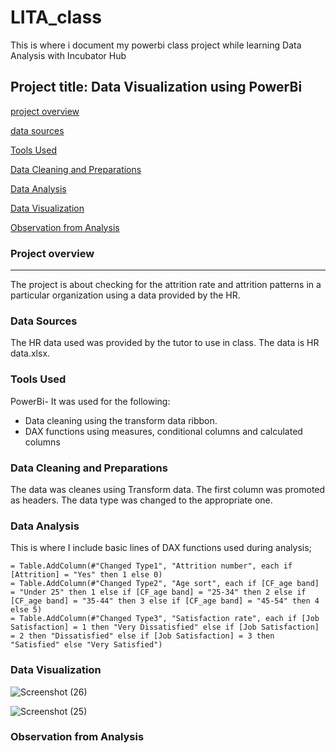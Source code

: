 # LITA_class
This is where i document my powerbi class project while learning Data Analysis with Incubator Hub
## Project title: Data Visualization using PowerBi

[project overview](#project-overview)

[data sources](#data-sources)

[Tools Used](#tools-used)

[Data Cleaning and Preparations](#data-cleaning-and-preparations)

[Data Analysis](#data-analysis)

[Data Visualization](#data-visualization)

[Observation from Analysis](#observation-from-analysis)

### Project overview
---
The project is about checking for the attrition rate and attrition patterns in a particular organization using a data provided by the HR.

### Data Sources
The HR data used was provided by the tutor to use in class. The data is HR data.xlsx.

### Tools Used
PowerBi- It was used for the following:
- Data cleaning using the transform data ribbon.
- DAX functions using measures, conditional columns and calculated columns

 ### Data Cleaning and Preparations
The data was cleanes using Transform data. The first column was promoted as headers. The data type was changed to the appropriate one.

 ### Data Analysis
 This is where I include basic lines of DAX functions used during analysis;

 ```Powerbi
= Table.AddColumn(#"Changed Type1", "Attrition number", each if [Attrition] = "Yes" then 1 else 0)
= Table.AddColumn(#"Changed Type2", "Age sort", each if [CF_age band] = "Under 25" then 1 else if [CF_age band] = "25-34" then 2 else if [CF_age band] = "35-44" then 3 else if [CF_age band] = "45-54" then 4 else 5)
= Table.AddColumn(#"Changed Type3", "Satisfaction rate", each if [Job Satisfaction] = 1 then "Very Dissatisfied" else if [Job Satisfaction] = 2 then "Dissatisfied" else if [Job Satisfaction] = 3 then "Satisfied" else "Very Satisfied")
```

### Data Visualization
![Screenshot (26)](https://github.com/user-attachments/assets/aa6fc5d6-dcd4-49d1-b1e0-1a7f9bd56618)

![Screenshot (25)](https://github.com/user-attachments/assets/e6381132-6652-4d19-97fc-34e5afe85124)

### Observation from Analysis


